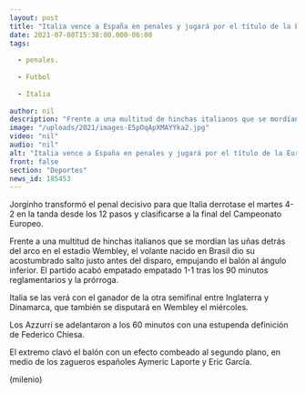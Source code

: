 ```yaml
---
layout: post
title: "Italia vence a España en penales y jugará por el título de la Eurocopa"
date: 2021-07-08T15:38:00.000-06:00
tags:
  
  - penales.
  
  - Futbol
  
  - Italia
  
author: nil
description: "Frente a una multitud de hinchas italianos que se mordían las uñas detrás del arco en el estadio Wembley, el volante nacido en Brasil dio su acostumbrado salto justo antes del disparo, empujando el balón al ángulo inferior."
image: "/uploads/2021/images-E5pOqApXMAYYka2.jpg"
video: "nil"
audio: "nil"
alt: "Italia vence a España en penales y jugará por el título de la Eurocopa"
front: false
section: "Deportes"
news_id: 185453
---
```


Jorginho transformó el penal decisivo para que Italia derrotase el martes 4-2 en la tanda desde los 12 pasos y clasificarse a la final del Campeonato Europeo. 

Frente a una multitud de hinchas italianos que se mordían las uñas detrás del arco en el estadio Wembley, el volante nacido en Brasil dio su acostumbrado salto justo antes del disparo, empujando el balón al ángulo inferior. El partido acabó empatado empatado 1-1 tras los 90 minutos reglamentarios y la prórroga. 

Italia se las verá con el ganador de la otra semifinal entre Inglaterra y Dinamarca, que también se disputará en Wembley el miércoles. 

Los Azzurri se adelantaron a los 60 minutos con una estupenda definición de Federico Chiesa. 

El extremo clavó el balón con un efecto combeado al segundo plano, en medio de los zagueros españoles Aymeric Laporte y Eric García. 

(milenio) 